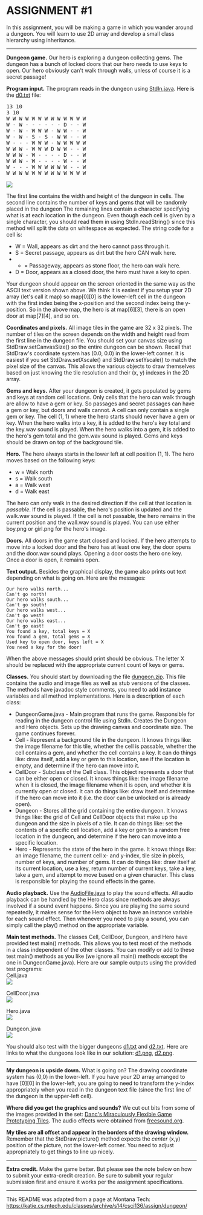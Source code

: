 # ASSIGNMENT #1  
In this assignment, you will be making a game in which you wander around a dungeon. You will learn to use 2D array and develop a small class hierarchy using inheritance.	  

---

**Dungeon game.** Our hero is exploring a dungeon collecting gems. The dungeon has a bunch of locked doors that our hero needs to use keys to open. Our hero obviously can't walk through walls, unless of course it is a secret passage!  

**Program input.** The program reads in the dungeon using [StdIn.java](StdIn.java). Here is the [d0.txt](d0.txt) file:  
<pre>
13 10
3 10
W W W W W W W W W W W W W
W - W - - - - - - D - - W
W - W - W W W - W W - - W
W - W - S - S - W W - - W
W - - - W W W - W W W W W
W W W - W W W D W W - - W
W W W - W - - - - D - - W
W W W - W - - - - W - - W
W - - - W W W W W W - - W
W W W W W W W W W W W W W
</pre>
![](d0.png)  

The first line contains the width and height of the dungeon in cells. The second line contains the number of keys and gems that will be randomly placed in the dungeon The remaining lines contain a character specifying what is at each location in the dungeon. Even though each cell is given by a single character, you should read them in using StdIn.readString() since this method will split the data on whitespace as expected. The string code for a cell is:  

* W = Wall, appears as dirt and the hero cannot pass through it.
* S = Secret passage, appears as dirt but the hero CAN walk here.
* - = Passageway, appears as stone floor, the hero can walk here.
* D = Door, appears as a closed door, the hero must have a key to open.

Your dungeon should appear on the screen oriented in the same way as the ASCII text version shown above. We think it is easiest if you setup your 2D array (let's call it map) so map[0][0] is the lower-left cell in the dungeon with the first index being the x-position and the second index being the y-position. So in the above map, the hero is at map[6][3], there is an open door at map[7][4], and so on.  

**Coordinates and pixels.** All image tiles in the game are 32 x 32 pixels. The number of tiles on the screen depends on the width and height read from the first line in the dungeon file. You should set your canvas size using StdDraw.setCanvasSize() so the entire dungeon can be shown. Recall that StdDraw's coordinate system has (0.0, 0.0) in the lower-left corner. It is easiest if you set StdDraw.setXscale() and StdDraw.setYscale() to match the pixel size of the canvas. This allows the various objects to draw themselves based on just knowing the tile resolution and their (x, y) indexes in the 2D array.  

**Gems and keys.** After your dungeon is created, it gets populated by gems and keys at random cell locations. Only cells that the hero can walk through are allow to have a gem or key. So passages and secret passages can have a gem or key, but doors and walls cannot. A cell can only contain a single gem or key. The cell (1, 1) where the hero starts should never have a gem or key. When the hero walks into a key, it is added to the hero's key total and the key.wav sound is played. When the hero walks into a gem, it is added to the hero's gem total and the gem.wav sound is played. Gems and keys should be drawn on top of the background tile.  

**Hero.** The hero always starts in the lower left at cell position (1, 1). The hero moves based on the following keys:  

* w = Walk north
* s = Walk south
* a = Walk west
* d = Walk east

The hero can only walk in the desired direction if the cell at that location is *passable*. If the cell is passable, the hero's position is updated and the walk.wav sound is played. If the cell is not passable, the hero remains in the current position and the wall.wav sound is played. You can use either boy.png or girl.png for the hero's image.  

**Doors.** All doors in the game start closed and locked. If the hero attempts to move into a locked door and the hero has at least one key, the door opens and the door.wav sound plays. Opening a door costs the hero one key. Once a door is open, it remains open.  

**Text output.** Besides the graphical display, the game also prints out text depending on what is going on. Here are the messages:  
```
Our hero walks north...
Can't go north!
Our hero walks south...
Can't go south!
Our hero walks west...
Can't go west!
Our hero walks east...
Can't go east!
You found a key, total keys = X
You found a gem, total gems = X
Used key to open door, keys left = X
You need a key for the door!
```
When the above messages should print should be obvious. The letter X should be replaced with the appropriate current count of keys or gems.  

**Classes.** You should start by downloading the file [dungeon.zip](dungeon.zip). This file contains the audio and image files as well as stub versions of the classes. The methods have javadoc style comments, you need to add instance variables and all method implementations. Here is a description of each class:  

* DungeonGame.java - Main program that runs the game. Responsible for reading in the dungeon control file using StdIn. Creates the Dungeon and Hero objects. Sets up the drawing canvas and coordinate size. The game continues forever.
* Cell - Represent a background tile in the dungeon. It knows things like: the image filename for this tile, whether the cell is passable, whether the cell contains a gem, and whether the cell contains a key. It can do things like: draw itself, add a key or gem to this location, see if the location is empty, and determine if the hero can move into it.
* CellDoor - Subclass of the Cell class. This object represents a door that can be either open or closed. It knows things like: the image filename when it is closed, the image filename when it is open, and whether it is currently open or closed. It can do things like: draw itself and determine if the hero can move into it (i.e. the door can be unlocked or is already open).
* Dungeon - Stores all the grid containing the entire dungeon. It knows things like: the grid of Cell and CellDoor objects that make up the dungeon and the size in pixels of a tile. It can do things like: set the contents of a specific cell location, add a key or gem to a random free location in the dungeon, and determine if the hero can move into a specific location.
* Hero - Represents the state of the hero in the game. It knows things like: an image filename, the current cell x- and y-index, tile size in pixels, number of keys, and number of gems. It can do things like: draw itself at its current location, use a key, return number of current keys, take a key, take a gem, and attempt to move based on a given character. This class is responsible for playing the sound effects in the game.

**Audio playback.** Use the [AudioFile.java](AudioFile.java) to play the sound effects. All audio playback can be handled by the Hero class since methods are always involved if a sound event happens. Since you are playing the same sound repeatedly, it makes sense for the Hero object to have an instance variable for each sound effect. Then whenever you need to play a sound, you can simply call the play() method on the appropriate variable.

**Main test methods.** The classes Cell, CellDoor, Dungeon, and Hero have provided test main() methods. This allows you to test most of the methods in a class independent of the other classes. You can modify or add to these test main() methods as you like (we ignore all main() methods except the one in DungeonGame.java). Here are our sample outputs using the provided test programs:  
Cell.java		
![](main_cell.png)  

CellDoor.java		
![](main_celldoor.png)  

Hero.java		
![](main_her.png)  

Dungeon.java		
![](main_dungeon.png)  

You should also test with the bigger dungeons [d1.txt](s1.txt) and [d2.txt](d2.txt). Here are links to what the dungeons look like in our solution: [d1.png](d1.png), [d2.png](d2.png).  

---

**My dungeon is upside down.** What is going on? The drawing coordinate system has (0,0) in the lower-left. If you have your 2D array arranged to have [0][0] in the lower-left, you are going to need to transform the y-index appropriately when you read in the dungeon text file (since the first line of the dungeon is the upper-left cell).  

**Where did you get the graphics and sounds?** We cut out bits from some of the images provided in the set: [Danc's Miraculously Flexible Game Prototyping Tiles](http://www.lostgarden.com/2007/05/dancs-miraculously-flexible-game.html). The audio effects were obtained from [freesound.org](http://www.freesound.org/).  

**My tiles are all offset and appear in the borders of the drawing window.** Remember that the StdDraw.picture() method expects the *center* (x,y) position of the picture, not the lower-left corner. You need to adjust appropriately to get things to line up nicely.  

---

**Extra credit.** Make the game better. But please see the note below on how to submit your extra-credit creation. Be sure to submit your regular submission first and ensure it works per the assignment specifications.  

---

This README was adapted from a page at Montana Tech: https://katie.cs.mtech.edu/classes/archive/s14/csci136/assign/dungeon/
